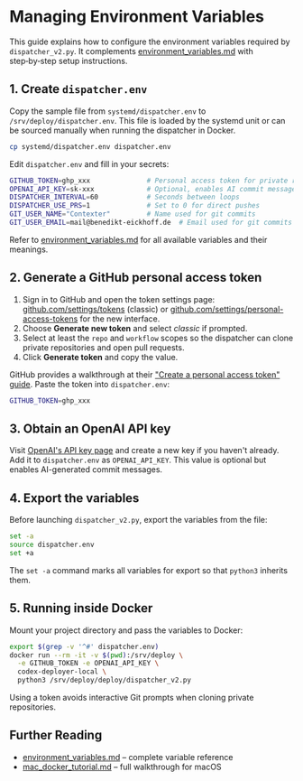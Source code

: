 # Managing Environment Variables

This guide explains how to configure the environment variables required by `dispatcher_v2.py`.
It complements [environment_variables.md](environment_variables.md) with step‑by‑step setup instructions.

## 1. Create `dispatcher.env`

Copy the sample file from `systemd/dispatcher.env` to `/srv/deploy/dispatcher.env`.
This file is loaded by the systemd unit or can be sourced manually when running the dispatcher in Docker.

```bash
cp systemd/dispatcher.env dispatcher.env
```

Edit `dispatcher.env` and fill in your secrets:

```bash
GITHUB_TOKEN=ghp_xxx              # Personal access token for private repos and PRs
OPENAI_API_KEY=sk-xxx             # Optional, enables AI commit messages
DISPATCHER_INTERVAL=60            # Seconds between loops
DISPATCHER_USE_PRS=1              # Set to 0 for direct pushes
GIT_USER_NAME="Contexter"         # Name used for git commits
GIT_USER_EMAIL=mail@benedikt-eickhoff.de  # Email used for git commits
```

Refer to [environment_variables.md](environment_variables.md) for all available variables and their meanings.

## 2. Generate a GitHub personal access token

1. Sign in to GitHub and open the token settings page:
   [github.com/settings/tokens](https://github.com/settings/tokens) (classic) or
   [github.com/settings/personal-access-tokens](https://github.com/settings/personal-access-tokens)
   for the new interface.
2. Choose **Generate new token** and select *classic* if prompted.
3. Select at least the `repo` and `workflow` scopes so the dispatcher can clone
   private repositories and open pull requests.
4. Click **Generate token** and copy the value.

GitHub provides a walkthrough at their
["Create a personal access token" guide](https://docs.github.com/en/authentication/keeping-your-account-and-data-secure/creating-a-personal-access-token).
Paste the token into `dispatcher.env`:

```bash
GITHUB_TOKEN=ghp_xxx
```

## 3. Obtain an OpenAI API key

Visit [OpenAI's API key page](https://platform.openai.com/account/api-keys) and
create a new key if you haven't already. Add it to `dispatcher.env` as
`OPENAI_API_KEY`. This value is optional but enables AI-generated commit
messages.

## 4. Export the variables

Before launching `dispatcher_v2.py`, export the variables from the file:

```bash
set -a
source dispatcher.env
set +a
```

The `set -a` command marks all variables for export so that `python3` inherits them.

## 5. Running inside Docker

Mount your project directory and pass the variables to Docker:

```bash
export $(grep -v '^#' dispatcher.env)
docker run --rm -it -v $(pwd):/srv/deploy \
  -e GITHUB_TOKEN -e OPENAI_API_KEY \
  codex-deployer-local \
  python3 /srv/deploy/deploy/dispatcher_v2.py
```

Using a token avoids interactive Git prompts when cloning private repositories.

## Further Reading

- [environment_variables.md](environment_variables.md) – complete variable reference
- [mac_docker_tutorial.md](mac_docker_tutorial.md) – full walkthrough for macOS

